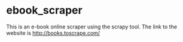 # ebook_scraper
This is an e-book online scraper using the scrapy tool.
The link to the website is http://books.toscrape.com/
